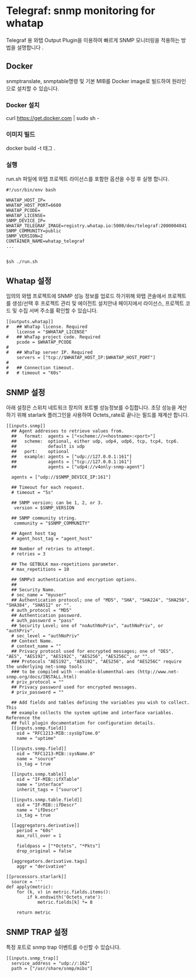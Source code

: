 # Telegraf: snmp monitoring for whatap 


Telegraf 용 와탭 Output Plugin을 이용하여 빠르게 SNMP 모니터링을 적용하는 방법을 설명합니다 .

## Docker

snmptranslate, snmptable명령 및 기본 MIB를 Docker image로 빌드하여 원라인으로 설치할 수 있습니다.
### Docker 설치
curl https://get.docker.com | sudo sh -

### 이미지 빌드
docker build -t 태그 .
### 실행
run.sh 파일에 와탭 프로젝트 라이선스를 포함한 옵션을 수정 후 실행 합니다.
```
#!/usr/bin/env bash

WHATAP_HOST_IP=
WHATAP_HOST_PORT=6600
WHATAP_PCODE=
WHATAP_LICENSE=
SNMP_DEVICE_IP=
WHATAP_TELEGRAF_IMAGE=registry.whatap.io:5000/dev/telegraf:2000004041
SNMP_COMMUNITY=public
SNMP_VERSION=2
CONTAINER_NAME=whatap_telegraf
...


$sh ./run.sh
```


## Whatap 설정

임의의 와탭 프로젝트에 SNMP 성능 정보를 업로드 하기위해 와탭 콘솔에서 프로젝트를 생성/선택 후 프로젝트 관리 및 에이전트 설치안내 페이지에서 라이선스, 프로젝트 코드 및 수집 서버 주소를 확인할 수 있습니다. 

```
[[outputs.whatap]]
#   ## WhaTap license. Required
    license = "$WHATAP_LICENSE"
#   ## WhaTap project code. Required
    pcode = $WHATAP_PCODE
#
#   ## WhaTap server IP. Required
    servers = ["tcp://$WHATAP_HOST_IP:$WHATAP_HOST_PORT"]
#
#   ## Connection timeout.
#   # timeout = "60s"
```


## SNMP 설정

아래 설정은 스위치 네트워크 장치의 포트별 성능정보를 수집합니다. 초당 성능을 계산하기 위해 starlark 플러그인을 사용하여 Octets_rate로 끝나는 필드를 재계산 합니다.

```
[[inputs.snmp]]
  ## Agent addresses to retrieve values from.
  ##   format:  agents = ["<scheme://><hostname>:<port>"]
  ##   scheme:  optional, either udp, udp4, udp6, tcp, tcp4, tcp6.
  ##            default is udp
  ##   port:    optional
  ##   example: agents = ["udp://127.0.0.1:161"]
  ##            agents = ["tcp://127.0.0.1:161"]
  ##            agents = ["udp4://v4only-snmp-agent"]

  agents = ["udp://$SNMP_DEVICE_IP:161"]

  ## Timeout for each request.
  # timeout = "5s"

  ## SNMP version; can be 1, 2, or 3.
   version = $SNMP_VERSION

  ## SNMP community string.
   community = "$SNMP_COMMUNITY"

  ## Agent host tag
  # agent_host_tag = "agent_host"

  ## Number of retries to attempt.
  # retries = 3

  ## The GETBULK max-repetitions parameter.
  # max_repetitions = 10

  ## SNMPv3 authentication and encryption options.
  ##
  ## Security Name.
  # sec_name = "myuser"
  ## Authentication protocol; one of "MD5", "SHA", "SHA224", "SHA256", "SHA384", "SHA512" or "".
  # auth_protocol = "MD5"
  ## Authentication password.
  # auth_password = "pass"
  ## Security Level; one of "noAuthNoPriv", "authNoPriv", or "authPriv".
  # sec_level = "authNoPriv"
  ## Context Name.
  # context_name = ""
  ## Privacy protocol used for encrypted messages; one of "DES", "AES", "AES192", "AES192C", "AES256", "AES256C", or "".
  ### Protocols "AES192", "AES192", "AES256", and "AES256C" require the underlying net-snmp tools
  ### to be compiled with --enable-blumenthal-aes (http://www.net-snmp.org/docs/INSTALL.html)
  # priv_protocol = ""
  ## Privacy password used for encrypted messages.
  # priv_password = ""

  ## Add fields and tables defining the variables you wish to collect.  This
  ## example collects the system uptime and interface variables.  Reference the
  ## full plugin documentation for configuration details.
  [[inputs.snmp.field]]
    oid = "RFC1213-MIB::sysUpTime.0"
    name = "uptime"

  [[inputs.snmp.field]]
    oid = "RFC1213-MIB::sysName.0"
    name = "source"
    is_tag = true

  [[inputs.snmp.table]]
    oid = "IF-MIB::ifXTable"
    name = "interface"
    inherit_tags = ["source"]

  [[inputs.snmp.table.field]]
    oid = "IF-MIB::ifDescr"
    name = "ifDescr"
    is_tag = true

  [[aggregators.derivative]]
    period = "60s"
    max_roll_over = 1

    fieldpass = ["*Octets", "*Pkts"]
    drop_original = false

  [aggregators.derivative.tags]
    aggr = "derivative"

[[processors.starlark]]
  source = '''
def apply(metric):
    for (k, v) in metric.fields.items():
        if k.endswith('Octets_rate'):
            metric.fields[k] *= 8

    return metric
```

## SNMP TRAP 설정
특정 포트로 snmp trap 이벤트를 수신할 수 있습니다.
```
[[inputs.snmp_trap]]
  service_address = "udp://:162"
  path = ["/usr/share/snmp/mibs"]
  ```
